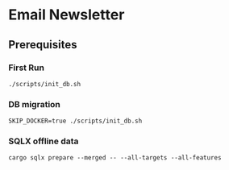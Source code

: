 # Email Newsletter

## Prerequisites

### First Run

```
./scripts/init_db.sh
```

### DB migration

```
SKIP_DOCKER=true ./scripts/init_db.sh
```

### SQLX offline data

```dotnetcli
cargo sqlx prepare --merged -- --all-targets --all-features
```
